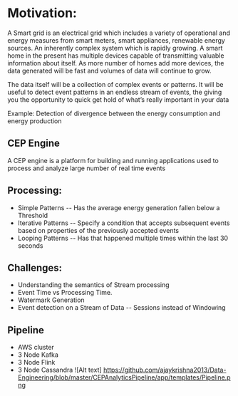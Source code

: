 # Motivation:

A Smart grid is an electrical grid which includes a variety of operational and energy measures from smart meters, smart appliances, renewable energy sources. 
An inherently complex system which is rapidly growing. A smart home in the present has multiple devices capable of transmitting valuable information about itself. 
As more number of homes add more devices, the data generated will be fast and volumes of data will continue to grow. 

The data itself will be a collection of complex events or patterns. It will be useful to detect event patterns in an endless stream of events, 
the giving you the opportunity to quick get hold of what’s really important in your data

Example: Detection of divergence between the energy consumption and energy production

## CEP Engine

A CEP engine is a platform for building and running applications used to process and analyze large number of real time events

## Processing:
- Simple Patterns
-- Has the average energy generation fallen below a Threshold
- Iterative Patterns
-- Specify a condition that accepts subsequent events based on properties of the previously accepted events
- Looping Patterns
-- Has that happened multiple times within the last 30 seconds

## Challenges:
- Understanding the semantics of Stream processing
- Event Time vs Processing Time.  
- Watermark Generation
- Event detection on a Stream of Data
-- Sessions instead of Windowing

## Pipeline

- AWS cluster
- 3 Node Kafka
- 3 Node Flink
- 3 Node Cassandra
![Alt text] https://github.com/ajaykrishna2013/Data-Engineering/blob/master/CEPAnalyticsPipeline/app/templates/Pipeline.png

